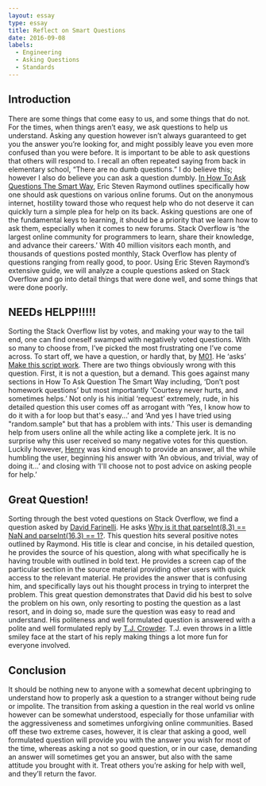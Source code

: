 ```yaml
---
layout: essay
type: essay
title: Reflect on Smart Questions
date: 2016-09-08
labels:
  - Engineering
  - Asking Questions
  - Standards
---
```



## Introduction

There are some things that come easy to us, and some things that do not. For the times, when things aren’t easy, we ask questions to help us understand. Asking any question however isn’t always guaranteed to get you the answer you’re looking for, and might possibly leave you even more confused than you were before. It is important to be able to ask questions that others will respond to. I recall an often repeated saying from back in elementary school, “There are no dumb questions.” I do believe this; however I also do believe you can ask a question dumbly. [In How To Ask Questions The Smart Way](http://www.catb.org/esr/faqs/smart-questions.html), Eric Steven Raymond outlines specifically how one should ask questions on various online forums. Out on the anonymous internet, hostility toward those who request help who do not deserve it can quickly turn a simple plea for help on its back. Asking questions are one of the fundamental keys to learning, it should be a priority that we learn how to ask them, especially when it comes to new forums.
Stack Overflow is ‘the largest online community for programmers to learn, share their knowledge, and advance their careers.’ With 40 million visitors each month, and thousands of questions posted monthly, Stack Overflow has plenty of questions ranging from really good, to poor. Using Eric Steven Raymond’s extensive guide, we will analyze a couple questions asked on Stack Overflow and go into detail things that were done well, and some things that were done poorly. 

## NEEDs HELPP!!!!!

Sorting the Stack Overflow list by votes, and making your way to the tail end, one can find oneself swamped with negatively voted questions. With so many to choose from, I’ve picked the most frustrating one I’ve come across. To start off, we have a question, or hardly that, by [M01]( http://stackoverflow.com/users/5338806/m01). He ‘asks’ [Make this script work](http://stackoverflow.com/q/32590751). There are two things obviously wrong with this question. First, it is not a question, but a demand. This goes against many sections in How To Ask Question The Smart Way including, ‘Don’t post homework questions’ but most importantly ‘Courtesy never hurts, and sometimes helps.’ Not only is his initial ‘request’ extremely, rude, in his detailed question this user comes off as arrogant with  ‘Yes, I know how to do it with a for loop but that's easy...’ and ‘And yes I have tried using "random.sample" but that has a problem with ints.’ This user is demanding help from users online all the while acting like a complete jerk. It is no surprise why this user received so many negative votes for this question. Luckily however, [Henry]( http://stackoverflow.com/a/32590898) was kind enough to provide an answer, all the while humbling the user, beginning his answer with ‘An obvious, and trivial, way of doing it...’ and closing with ‘I'll choose not to post advice on asking people for help.’

## Great Question!

Sorting through the best voted questions on Stack Overflow, we find a question asked by [David Farinelli](http://stackoverflow.com/users/4695325/devid-farinelli). He asks [Why is it that parseInt(8,3) == NaN and parseInt(16,3) == 1?](http://stackoverflow.com/q/39147108). This question hits several positive notes outlined by Raymond. His title is clear and concise, in his detailed question, he provides the source of his question, along with what specifically he is having trouble with outlined in bold text. He provides a screen cap of the particular section in the source material providing other users with quick access to the relevant material. He provides the answer that is confusing him, and specifically lays out his thought process in trying to interpret the problem. This great question demonstrates that David did his best to solve the problem on his own, only resorting to posting the question as a last resort, and in doing so, made sure the question was easy to read and understand. His politeness and well formulated question is answered with a polite and well formulated reply by [T.J. Crowder](http://stackoverflow.com/questions/39147108/why-is-it-that-parseint8-3-nan-and-parseint16-3-1/39147168#39147168). T.J. even throws in a little smiley face at the start of his reply making things a lot more fun for everyone involved.

## Conclusion

It should be nothing new to anyone with a somewhat decent upbringing to understand how to properly ask a question to a stranger without being rude or impolite. The transition from asking a question in the real world vs online however can be somewhat understood, especially for those unfamiliar with the aggressiveness and sometimes unforgiving online communities. Based off these two extreme cases, however, it is clear that asking a good, well formulated question will provide you with the answer you wish for most of the time, whereas asking a not so good question, or in our case, demanding an answer will sometimes get you an answer, but also with the same attitude you brought with it. Treat others you’re asking for help with well, and they’ll return the favor. 
